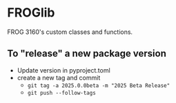 # FROGlib
FROG 3160's custom classes and functions.

## To "release" a new package version
* Update version in pyproject.toml
* create a new tag and commit
  * `git tag -a 2025.0.0beta -m "2025 Beta Release"`
  * `git push --follow-tags`
